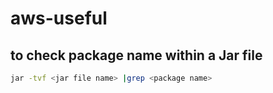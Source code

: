 # aws-useful

## to check package name within a Jar file
```sh
jar -tvf <jar file name> |grep <package name>
```
